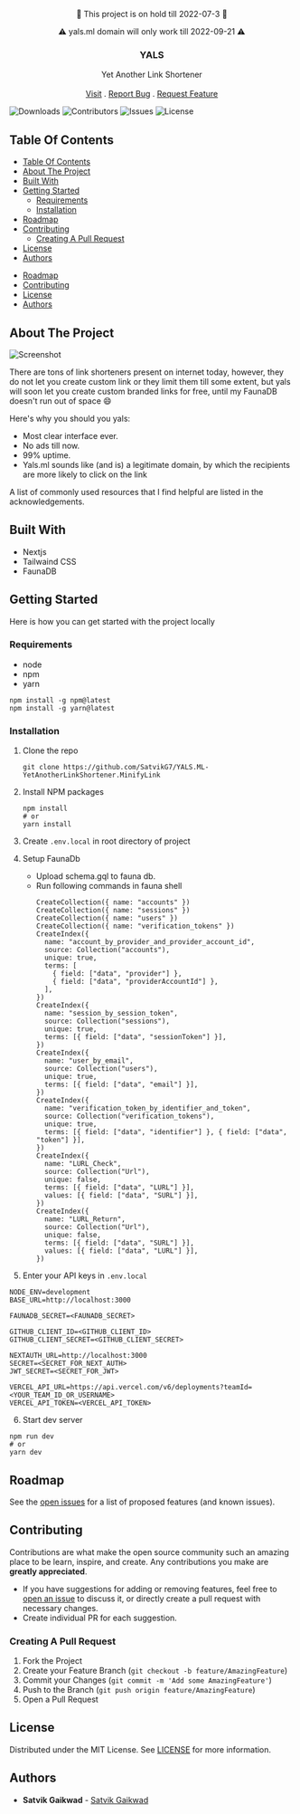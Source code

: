 <p align="center">🚩 This project is on hold till 2022-07-3 🚩</p>
<p align="center"> ⚠️ yals.ml domain will only work till 2022-09-21 ⚠️ </p>

<p align="center">
  <h3 align="center">YALS</h3>
  <p align="center">
    Yet Another Link Shortener
    <br/>
    <br/>
    <a href="https://yals.ml">Visit</a>
    .
    <a href="https://github.com/SatvikG7/YALS.ML-YetAnotherLinkShortener.MinifyLink/issues">Report Bug</a>
    .
    <a href="https://github.com/SatvikG7/YALS.ML-YetAnotherLinkShortener.MinifyLink/issues">Request Feature</a>
  </p>
</p>

![Downloads](https://img.shields.io/github/deployments/SatvikG7/YALS.ML-YetAnotherLinkShortener.MinifyLink/production?label=vercel&logo=vercel&logoColor=white) ![Contributors](https://img.shields.io/github/contributors/SatvikG7/YALS.ML-YetAnotherLinkShortener.MinifyLink?color=dark-green) ![Issues](https://img.shields.io/github/issues/SatvikG7/YALS.ML-YetAnotherLinkShortener.MinifyLink) ![License](https://img.shields.io/github/license/SatvikG7/YALS.ML-YetAnotherLinkShortener.MinifyLink)

## Table Of Contents

- [Table Of Contents](#table-of-contents)
- [About The Project](#about-the-project)
- [Built With](#built-with)
- [Getting Started](#getting-started)
	- [Requirements](#requirements)
	- [Installation](#installation)
- [Roadmap](#roadmap)
- [Contributing](#contributing)
	- [Creating A Pull Request](#creating-a-pull-request)
- [License](#license)
- [Authors](#authors)
<!-- -   [Usage](#usage) -->
-   [Roadmap](#roadmap)
-   [Contributing](#contributing)
-   [License](#license)
-   [Authors](#authors)

## About The Project

![Screenshot](https://raw.githubusercontent.com/SatvikG7/YALS.ML-YetAnotherLinkShortener.MinifyLink/master/public/screenshot.jpeg)

There are tons of link shorteners present on internet today, however, they do not let you create custom link or they limit them till some extent, but yals will soon let you create custom branded links for free, until my FaunaDB doesn't run out of space :smile:

Here's why you should you yals:

-   Most clear interface ever.
-   No ads till now.
-   99% uptime.
-   Yals.ml sounds like (and is) a legitimate domain, by which the recipients are more likely to click on the link

A list of commonly used resources that I find helpful are listed in the acknowledgements.

## Built With

-   Nextjs
-   Tailwaind CSS
-   FaunaDB

## Getting Started

Here is how you can get started with the project locally

### Requirements

-   node
-   npm
-   yarn

```
npm install -g npm@latest
npm install -g yarn@latest
```

### Installation

1. Clone the repo

    ```
    git clone https://github.com/SatvikG7/YALS.ML-YetAnotherLinkShortener.MinifyLink
    ```

2. Install NPM packages

    ```
    npm install
    # or
    yarn install
    ```

3. Create `.env.local` in root directory of project

4. Setup FaunaDb

    - Upload schema.gql to fauna db.
    - Run following commands in fauna shell
        ```fql
        CreateCollection({ name: "accounts" })
        CreateCollection({ name: "sessions" })
        CreateCollection({ name: "users" })
        CreateCollection({ name: "verification_tokens" })
        CreateIndex({
          name: "account_by_provider_and_provider_account_id",
          source: Collection("accounts"),
          unique: true,
          terms: [
            { field: ["data", "provider"] },
            { field: ["data", "providerAccountId"] },
          ],
        })
        CreateIndex({
          name: "session_by_session_token",
          source: Collection("sessions"),
          unique: true,
          terms: [{ field: ["data", "sessionToken"] }],
        })
        CreateIndex({
          name: "user_by_email",
          source: Collection("users"),
          unique: true,
          terms: [{ field: ["data", "email"] }],
        })
        CreateIndex({
          name: "verification_token_by_identifier_and_token",
          source: Collection("verification_tokens"),
          unique: true,
          terms: [{ field: ["data", "identifier"] }, { field: ["data", "token"] }],
        })
		CreateIndex({
          name: "LURL_Check",
          source: Collection("Url"),
          unique: false,
          terms: [{ field: ["data", "LURL"] }],
          values: [{ field: ["data", "SURL"] }],
        })
		CreateIndex({
          name: "LURL_Return",
          source: Collection("Url"),
          unique: false,
          terms: [{ field: ["data", "SURL"] }],
          values: [{ field: ["data", "LURL"] }],
        })
        ```

5. Enter your API keys in `.env.local`

```
NODE_ENV=development
BASE_URL=http://localhost:3000

FAUNADB_SECRET=<FAUNADB_SECRET>

GITHUB_CLIENT_ID=<GITHUB_CLIENT_ID>
GITHUB_CLIENT_SECRET=<GITHUB_CLIENT_SECRET>

NEXTAUTH_URL=http://localhost:3000
SECRET=<SECRET_FOR_NEXT_AUTH>
JWT_SECRET=<SECRET_FOR_JWT>

VERCEL_API_URL=https://api.vercel.com/v6/deployments?teamId=<YOUR_TEAM_ID_OR_USERNAME>
VERCEL_API_TOKEN=<VERCEL_API_TOKEN>
```

6. Start dev server

```
npm run dev
# or
yarn dev
```

## Roadmap

See the [open issues](https://github.com/SatvikG7/YALS.ML-YetAnotherLinkShortener.MinifyLink/issues) for a list of proposed features (and known issues).

## Contributing

Contributions are what make the open source community such an amazing place to be learn, inspire, and create. Any contributions you make are **greatly appreciated**.

-   If you have suggestions for adding or removing features, feel free to [open an issue](https://github.com/SatvikG7/YALS.ML-YetAnotherLinkShortener.MinifyLink/issues/new) to discuss it, or directly create a pull request with necessary changes.
-   Create individual PR for each suggestion.

### Creating A Pull Request

1. Fork the Project
2. Create your Feature Branch (`git checkout -b feature/AmazingFeature`)
3. Commit your Changes (`git commit -m 'Add some AmazingFeature'`)
4. Push to the Branch (`git push origin feature/AmazingFeature`)
5. Open a Pull Request

## License

Distributed under the MIT License. See [LICENSE](https://github.com/SatvikG7/YALS.ML-YetAnotherLinkShortener.MinifyLink/blob/main/LICENSE) for more information.

## Authors

-   **Satvik Gaikwad** - [Satvik Gaikwad](https://github.com/SatvikG7/)
